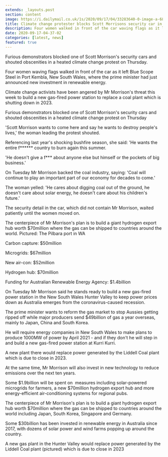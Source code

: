 ```yaml
---
extends: _layouts.post
section: content
image: https://i.dailymail.co.uk/1s/2020/09/17/04/33283640-0-image-a-68_1600313190532.jpg 
title: Climate change protester blocks Scott Morrisons security car in Port Kembla, NSW 
description: Four women walked in front of the car waving flags as it left Blue Scope Steel in Port Kembla, New South Wales, where the prime minister had just announced new investment. 
date: 2020-09-17-04-37-02 
categories: [latest, news] 
featured: true 
--- 
```

Furious demonstrators blocked one of Scott Morrison's security cars and shouted obscenities in a heated climate change protest on Thursday.

Four women waving flags walked in front of the car as it left Blue Scope Steel in Port Kembla, New South Wales, where the prime minister had just announced new investment in renewable energy. 

Climate change activists have been angered by Mr Morrison's threat this week to build a new gas-fired power station to replace a coal plant which is shutting down in 2023.

Furious demonstrators blocked one of Scott Morrison's security cars and shouted obscenities in a heated climate change protest on Thursday

'Scott Morrison wants to come here and say he wants to destroy people's lives,' the woman leading the protest shouted.

Referencing last year's shocking bushfire season, she said: 'He wants the entire f****** country to burn again this summer.

'He doesn't give a f*** about anyone else but himself or the pockets of big business.' 

On Tuesday Mr Morrison backed the coal industry, saying: 'Coal will continue to play an important part of our economy for decades to come.' 

The woman yelled: 'He cares about digging coal out of the ground, he doesn't care about solar energy, he doesn't care about his children's future.'

The security detail in the car, which did not contain Mr Morrison, waited patiently until the women moved on. 

The centerpiece of Mr Morrison's plan is to build a giant hydrogen export hub worth $70million where the gas can be shipped to countries around the world. Pictured: The Pilbara port in WA

Carbon capture: $50million

Microgrids: $67million

New air-con: $52million

Hydrogen hub: $70million

Funding for Australian Renewable Energy Agency: $1.4billion 

On Tuesday Mr Morrison said he stands ready to build a new gas-fired power station in the New South Wales Hunter Valley to keep power prices down as Australia emerges from the coronavirus-caused recession.

The prime minister wants to reform the gas market to stop Aussies getting ripped off while major producers send $49billion of gas a year overseas, mainly to Japan, China and South Korea.

He will require energy companies in New South Wales to make plans to produce 1000MW of power by April 2021 - and if they don't he will step in and build a new gas-fired power station at Kurri Kurri.

A new plant there would replace power generated by the Liddell Coal plant which is due to close in 2023.  

At the same time, Mr Morrison will also invest in new technology to reduce emissions over the next ten years.

Some $1.9billion will be spent on  measures including solar-powered microgrids for farmers, a new $70million hydrogen export hub and more energy-efficient air-conditioning systems for regional pubs.

The centerpiece of Mr Morrison's plan is to build a giant hydrogen export hub worth $70million where the gas can be shipped to countries around the world including Japan, South Korea, Singapore and Germany. 

Some $30billion has been invested in renewable energy in Australia since 2017, with dozens of solar power and wind farms popping up around the country. 

A new gas plant in the Hunter Valley would replace power generated by the Liddell Coal plant (pictured) which is due to close in 2023

